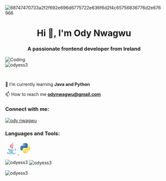 
![68747470733a2f2f692e696d6775722e636f6d2f4c65756836776d2e676966](https://github.com/odyess3/odyess3/assets/138304906/38fd4e6f-b13c-4dae-8f1f-89f5cece2da2)

<h1 align="center">Hi 👋, I'm Ody Nwagwu</h1>
<h3 align="center">A passionate frontend developer from Ireland</h3>
<img align="right" alt="Coding" width="600" src="https://github.com/odyess3/odyess3/assets/138304906/7769e8e2-b970-4755-8241-3ad6fd1eef2d">



<p align="left"> <img src="https://komarev.com/ghpvc/?username=odyess3&label=Profile%20views&color=0e75b6&style=flat" alt="odyess3" /> </p>

<p align="left"> <a href="https://twitter.com/" target="blank"><img src="https://img.shields.io/twitter/follow/?logo=twitter&style=for-the-badge" alt="" /></a> </p>

🌱 I’m currently learning **Java and Python**

📫 How to reach me **odynwagwu@gmail.com**

<h3 align="left">Connect with me:</h3>
<p align="left">
<a href="https://linkedin.com/in/ody nwagwu" target="blank"><img align="center" src="https://raw.githubusercontent.com/rahuldkjain/github-profile-readme-generator/master/src/images/icons/Social/linked-in-alt.svg" alt="ody nwagwu" height="30" width="40" /></a>
</p>

<h3 align="left">Languages and Tools:</h3>
<p align="left"> <a href="https://www.java.com" target="_blank" rel="noreferrer"> <img src="https://raw.githubusercontent.com/devicons/devicon/master/icons/java/java-original.svg" alt="java" width="40" height="40"/> </a> <a href="https://www.python.org" target="_blank" rel="noreferrer"> <img src="https://raw.githubusercontent.com/devicons/devicon/master/icons/python/python-original.svg" alt="python" width="40" height="40"/> </a> </p>

<p><img align="left" src="https://github-readme-stats.vercel.app/api/top-langs?username=odyess3&show_icons=true&locale=en&layout=compact" alt="odyess3" /></p>

<p>&nbsp;<img align="center" src="https://github-readme-stats.vercel.app/api?username=odyess3&show_icons=true&locale=en" alt="odyess3" /></p>

<p><img align="center" src="https://github-readme-streak-stats.herokuapp.com/?user=odyess3&" alt="odyess3" /></p>
